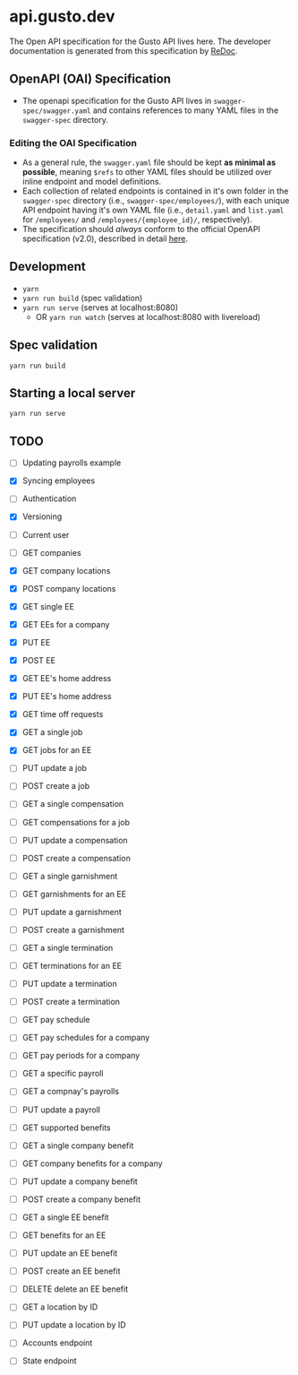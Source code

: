 # api.gusto.dev

The Open API specification for the Gusto API lives here.
The developer documentation is generated from this specification by [ReDoc](https://github.com/Rebilly/ReDoc).

## OpenAPI (OAI) Specification
- The openapi specification for the Gusto API lives in `swagger-spec/swagger.yaml` and contains references to many YAML files in the `swagger-spec` directory.

### Editing the OAI Specification

- As a general rule, the `swagger.yaml` file should be kept **as minimal as possible**, meaning `$refs` to other YAML files should be utilized over inline endpoint and model definitions.
- Each collection of related endpoints is contained in it's own folder in the `swagger-spec` directory (i.e., `swagger-spec/employees/`), with each unique API endpoint having it's own YAML file (i.e., `detail.yaml` and `list.yaml` for `/employees/` and `/employees/{employee_id}/`, respectively).
- The specification should *always* conform to the official OpenAPI specification (v2.0), described in detail [here](http://swagger.io/specification/).

## Development

- `yarn`
- `yarn run build` (spec validation)
- `yarn run serve` (serves at localhost:8080)
  - OR `yarn run watch` (serves at localhost:8080 with livereload)

## Spec validation

```
yarn run build
```

## Starting a local server

```
yarn run serve
```

## TODO 
- [ ] Updating payrolls example 

- [X] Syncing employees

- [ ] Authentication

- [X] Versioning

- [ ] Current user 

- [ ] GET companies 

- [X] GET company locations
- [X] POST company locations

- [X] GET single EE
- [X] GET EEs for a company 
- [X] PUT EE
- [X] POST EE

- [X] GET EE's home address
- [X] PUT EE's home address

- [X] GET time off requests 

- [X] GET a single job
- [X] GET jobs for an EE
- [ ] PUT update a job 
- [ ] POST create a job 

- [ ] GET a single compensation
- [ ] GET compensations for a job
- [ ] PUT update a compensation 
- [ ] POST create a compensation

- [ ] GET a single garnishment
- [ ] GET garnishments for an EE
- [ ] PUT update a garnishment 
- [ ] POST create a garnishment

- [ ] GET a single termination
- [ ] GET terminations for an EE
- [ ] PUT update a termination 
- [ ] POST create a termination

- [ ] GET pay schedule
- [ ] GET pay schedules for a company 

- [ ] GET pay periods for a company 

- [ ] GET a specific payroll
- [ ] GET a compnay's payrolls
- [ ] PUT update a payroll

- [ ] GET supported benefits 

- [ ] GET a single company benefit
- [ ] GET company benefits for a company
- [ ] PUT update a company benefit 
- [ ] POST create a company benefit

- [ ] GET a single EE benefit
- [ ] GET benefits for an EE
- [ ] PUT update an EE benefit 
- [ ] POST create an EE benefit
- [ ] DELETE delete an EE benefit

- [ ] GET a location by ID
- [ ] PUT update a location by ID

- [ ] Accounts endpoint
- [ ] State endpoint
